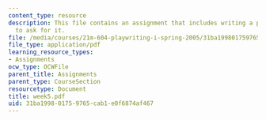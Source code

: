 ```yaml
---
content_type: resource
description: This file contains an assignment that includes writing a play and questions
  to ask for it.
file: /media/courses/21m-604-playwriting-i-spring-2005/31ba199801759765cab1e0f6874af467_week5.pdf
file_type: application/pdf
learning_resource_types:
- Assignments
ocw_type: OCWFile
parent_title: Assignments
parent_type: CourseSection
resourcetype: Document
title: week5.pdf
uid: 31ba1998-0175-9765-cab1-e0f6874af467
---
```

